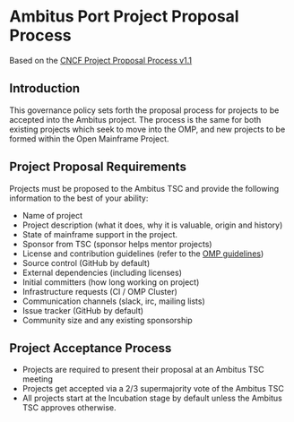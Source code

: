 # Ambitus Port Project Proposal Process

Based on the [CNCF Project Proposal Process v1.1](https://github.com/CNCF/toc/blob/40abe6f81c2b46842a87d6c47cf4190f0d8c1856/process/project_proposals.adoc)

## Introduction

This governance policy sets forth the proposal process for projects to be accepted into the Ambitus project. The process is the same for both existing projects which seek to move into the OMP, and new projects to be formed within the Open Mainframe Project.

## Project Proposal Requirements

Projects must be proposed to the Ambitus TSC and provide the following information to the best of your ability:

* Name of project
* Project description (what it does, why it is valuable, origin and history)
* State of mainframe support in the project.
* Sponsor from TSC (sponsor helps mentor projects)
* License and contribution guidelines (refer to the [OMP guidelines](contribution_guidelines.md))
* Source control (GitHub by default)
* External dependencies (including licenses)
* Initial committers (how long working on project)
* Infrastructure requests (CI / OMP Cluster)
* Communication channels (slack, irc, mailing lists)
* Issue tracker (GitHub by default)
* Community size and any existing sponsorship

## Project Acceptance Process

* Projects are required to present their proposal at an Ambitus TSC meeting
* Projects get accepted via a 2/3 supermajority vote of the Ambitus TSC
* All projects start at the Incubation stage by default unless the Ambitus TSC approves otherwise.
